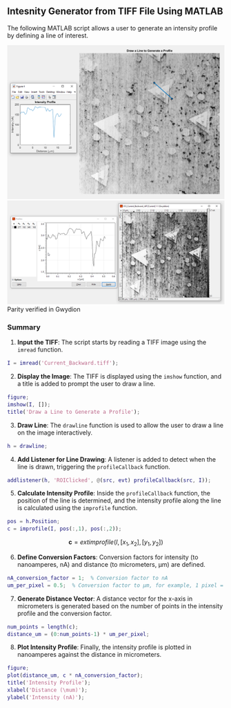 ## Intesnity Generator from TIFF File Using MATLAB

The following MATLAB script allows a user to generate an intensity profile by defining a line of interest.

![Example Output](example-output-line.png)
![Gwydion Parity](gwid-parity.png)
Parity verified in Gwydion

### Summary

1. **Input the TIFF**: The script starts by reading a TIFF image using the `imread` function.

```matlab
I = imread('Current_Backward.tiff');
```

2. **Display the Image**: The TIFF is displayed using the `imshow` function, and a title is added to prompt the user to draw a line.

```matlab
figure;
imshow(I, []);
title('Draw a Line to Generate a Profile');
```

3. **Draw Line**: The `drawline` function is used to allow the user to draw a line on the image interactively.

```matlab
h = drawline;
```

4. **Add Listener for Line Drawing**: A listener is added to detect when the line is drawn, triggering the `profileCallback` function.

```matlab
addlistener(h, 'ROIClicked', @(src, evt) profileCallback(src, I));
```

5. **Calculate Intensity Profile**: Inside the `profileCallback` function, the position of the line is determined, and the intensity profile along the line is calculated using the `improfile` function.

```matlab
pos = h.Position;
c = improfile(I, pos(:,1), pos(:,2));
```
$$
\mathbf{c} = 	ext{improfile}(I, [x_1, x_2], [y_1, y_2])
$$

6. **Define Conversion Factors**: Conversion factors for intensity (to nanoamperes, nA) and distance (to micrometers, µm) are defined.

```matlab
nA_conversion_factor = 1;  % Conversion factor to nA
um_per_pixel = 0.5;  % Conversion factor to µm, for example, 1 pixel = 0.5 µm
```

7. **Generate Distance Vector**: A distance vector for the x-axis in micrometers is generated based on the number of points in the intensity profile and the conversion factor.

```matlab
num_points = length(c);
distance_um = (0:num_points-1) * um_per_pixel;
```

8. **Plot Intensity Profile**: Finally, the intensity profile is plotted in nanoamperes against the distance in micrometers.

```matlab
figure;
plot(distance_um, c * nA_conversion_factor);
title('Intensity Profile');
xlabel('Distance (\mum)');
ylabel('Intensity (nA)');
```
